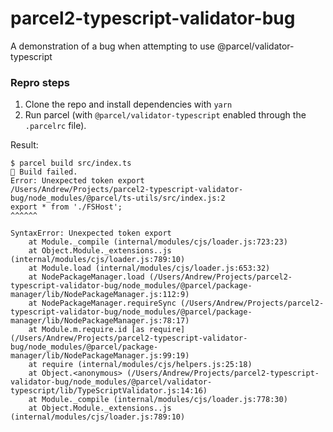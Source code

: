# parcel2-typescript-validator-bug
A demonstration of a bug when attempting to use @parcel/validator-typescript

### Repro steps
1. Clone the repo and install dependencies with `yarn`
2. Run parcel (with `@parcel/validator-typescript` enabled through the `.parcelrc` file).

Result:

```
$ parcel build src/index.ts
🚨 Build failed.
Error: Unexpected token export
/Users/Andrew/Projects/parcel2-typescript-validator-bug/node_modules/@parcel/ts-utils/src/index.js:2
export * from './FSHost';
^^^^^^

SyntaxError: Unexpected token export
    at Module._compile (internal/modules/cjs/loader.js:723:23)
    at Object.Module._extensions..js (internal/modules/cjs/loader.js:789:10)
    at Module.load (internal/modules/cjs/loader.js:653:32)
    at NodePackageManager.load (/Users/Andrew/Projects/parcel2-typescript-validator-bug/node_modules/@parcel/package-manager/lib/NodePackageManager.js:112:9)
    at NodePackageManager.requireSync (/Users/Andrew/Projects/parcel2-typescript-validator-bug/node_modules/@parcel/package-manager/lib/NodePackageManager.js:78:17)
    at Module.m.require.id [as require] (/Users/Andrew/Projects/parcel2-typescript-validator-bug/node_modules/@parcel/package-manager/lib/NodePackageManager.js:99:19)
    at require (internal/modules/cjs/helpers.js:25:18)
    at Object.<anonymous> (/Users/Andrew/Projects/parcel2-typescript-validator-bug/node_modules/@parcel/validator-typescript/lib/TypeScriptValidator.js:14:16)
    at Module._compile (internal/modules/cjs/loader.js:778:30)
    at Object.Module._extensions..js (internal/modules/cjs/loader.js:789:10)

```